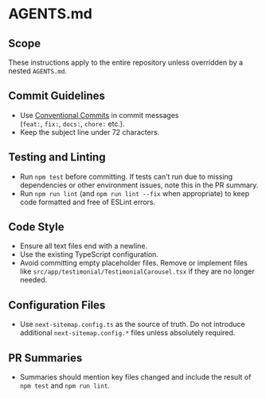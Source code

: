 # AGENTS.md

## Scope
These instructions apply to the entire repository unless overridden by a nested `AGENTS.md`.

## Commit Guidelines
- Use [Conventional Commits](https://www.conventionalcommits.org/en/v1.0.0/) in commit messages  
  (`feat:`, `fix:`, `docs:`, `chore:` etc.).
- Keep the subject line under 72 characters.

## Testing and Linting
- Run `npm test` before committing. If tests can’t run due to missing dependencies or other environment issues, note this in the PR summary.
- Run `npm run lint` (and `npm run lint --fix` when appropriate) to keep code formatted and free of ESLint errors.

## Code Style
- Ensure all text files end with a newline.
- Use the existing TypeScript configuration.
- Avoid committing empty placeholder files. Remove or implement files like `src/app/testimonial/TestimonialCarousel.tsx` if they are no longer needed.

## Configuration Files
- Use `next-sitemap.config.ts` as the source of truth. Do not introduce additional `next-sitemap.config.*` files unless absolutely required.

## PR Summaries
- Summaries should mention key files changed and include the result of `npm test` and `npm run lint`.

